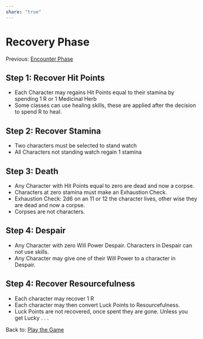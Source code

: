 ```yaml
---
share: "true"
---
```



# Recovery Phase
Previous: [Encounter Phase](./Encounter%20Phase.md)

## Step 1: Recover Hit Points

- Each Character may regains Hit Points equal to their stamina by spending 1 R or 1 Medicinal Herb
- Some classes can use healing skills, these are applied after the decision to spend R to heal.

## Step 2: Recover Stamina

- Two characters must be selected to stand watch
- All Characters not standing watch regain 1 stamina

## Step 3: Death

- Any Character with Hit Points equal to zero are dead and now a corpse.
- Characters at zero stamina must make an Exhaustion Check.
- Exhaustion Check: 2d6 on an 11 or 12 the character lives, other wise they are dead and now a corpse.
- Corpses are not characters.

## Step 4: Despair

- Any Character with zero Will Power Despair. Characters in Despair can not use skills.
- Any Character may give one of their Will Power to a character in Despair.

## Step 4: Recover Resourcefulness

- Each character may recover 1 R
- Each character may then convert Luck Points to Resourcefulness.
- Luck Points are not recovered, once spent they are gone. Unless you get Lucky . . .

Back to: [Play the Game](./Play%20the%20Game.md)